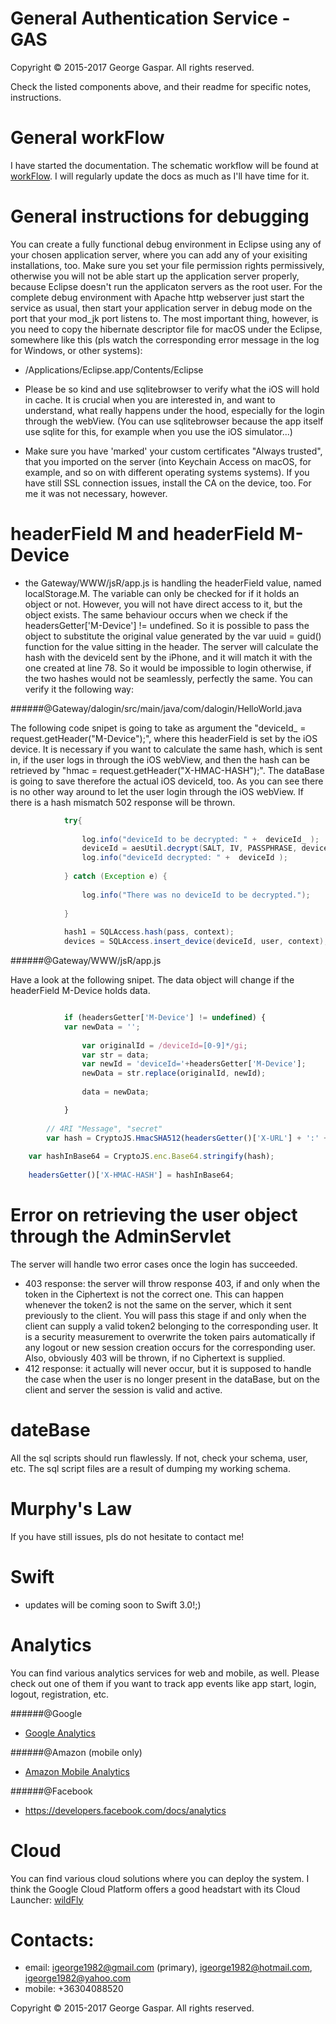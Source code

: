 # General Authentication Service - GAS 

Copyright © 2015-2017 George Gaspar. All rights reserved.

Check the listed components above, and their readme for specific notes, instructions.

# General workFlow
I have started the documentation. The schematic workflow will be found at [workFlow](https://github.com/igeorge0902/Gateway/tree/update/daloginWorkflow). I will regularly update the docs as much as I'll have time for it.

# General instructions for debugging
You can create a fully functional debug environment in Eclipse using any of your chosen application server, where you can add any of your exisiting installations, too. Make sure you set your file permission rights permissively, otherwise you will not be able start up the application server properly, because Eclipse doesn't run the applicaton servers as the root user. For the complete debug environment with Apache http webserver just start the service as usual, then start your application server in debug mode on the port that your mod_jk port listens to. The most important thing, however, is you need to copy the hibernate descriptor file for macOS under the Eclipse, somewhere like this (pls watch the corresponding error message in the log for Windows, or other systems):

- /Applications/Eclipse.app/Contents/Eclipse

- Please be so kind and use sqlitebrowser to verify what the iOS will hold in cache. It is crucial when you are interested in, and want to understand, what really happens under the hood, especially for the login through the webView. (You can use sqlitebrowser because the app itself use sqlite for this, for example when you use the iOS simulator...)

- Make sure you have 'marked' your custom certificates "Always trusted", that you imported on the server (into Keychain Access on macOS, for example, and so on with different operating systems systems). If you have still SSL connection issues, install the CA on the device, too. For me it was not necessary, however.

# headerField M and headerField M-Device
- the Gateway/WWW/jsR/app.js is handling the headerField value, named localStorage.M. The variable can only be checked for if it holds an object or not. However, you will not have direct access to it, but the object exists. The same behaviour occurs when we check if the headersGetter['M-Device'] != undefined. So it is possible to pass the object to substitute the original value generated by the var uuid = guid() function for the value sitting in the header. The server will calculate the hash with the deviceId sent by the iPhone, and it will match it with the one created at line 78. So it would be impossible to login otherwise, if the two hashes would not be seamlessly, perfectly the same. You can verify it the following way:

######@Gateway/dalogin/src/main/java/com/dalogin/HelloWorld.java

The following code snipet is going to take as argument the "deviceId_ = request.getHeader("M-Device");", where this headerField is set by the iOS device. It is necessary if you want to calculate the same hash, which is sent in, if the user logs in through the iOS webView, and then the hash can be retrieved by "hmac = request.getHeader("X-HMAC-HASH");". The dataBase is going to save therefore the actual iOS deviceId, too. As you can see there is no other way around to let the user login through the iOS webView. If there is a hash mismatch 502 response will be thrown. 

```java
            try{ 
                
            	log.info("deviceId to be decrypted: " +  deviceId_ );
            	deviceId = aesUtil.decrypt(SALT, IV, PASSPHRASE, deviceId_);
            	log.info("deviceId decrypted: " +  deviceId );
            
            } catch (Exception e) {
            	
            	log.info("There was no deviceId to be decrypted.");
            	
            }
            
			hash1 = SQLAccess.hash(pass, context);
			devices = SQLAccess.insert_device(deviceId, user, context);

```

######@Gateway/WWW/jsR/app.js

Have a look at the following snipet. The data object will change if the headerField M-Device holds data.

```javascript

            if (headersGetter['M-Device'] != undefined) {
            var newData = '';
            
                var originalId = /deviceId=[0-9]*/gi;
                var str = data;
                var newId = 'deviceId='+headersGetter['M-Device'];
                newData = str.replace(originalId, newId);
                
                data = newData;

            }
            
        // 4RI "Message", "secret"
        var hash = CryptoJS.HmacSHA512(headersGetter()['X-URL'] + ':' + data + ':' + microTime + ':' + data.length, localStorage.hmacSecret);
        
	var hashInBase64 = CryptoJS.enc.Base64.stringify(hash);
	    
 	headersGetter()['X-HMAC-HASH'] = hashInBase64;
```

# Error on retrieving the user object through the AdminServlet
The server will handle two error cases once the login has succeeded. 

- 403 response: the server will throw response 403, if and only when the token in the Ciphertext is not the correct one. This can happen whenever the token2 is not the same on the server, which it sent previously to the client. You will pass this stage if and only when the client can supply a valid token2 belonging to the corresponding user. It is a security measurement to overwrite the token pairs automatically if any logout or new session creation occurs for the corresponding user. Also, obviously 403 will be thrown, if no Ciphertext is supplied.
- 412 response: it actually will never occur, but it is supposed to handle the case when the user is no longer present in the dataBase, but on the client and server the session is valid and active. 

# dateBase
All the sql scripts should run flawlessly. If not, check your schema, user, etc. The sql script files are a result of dumping my working schema.

# Murphy's Law
If you have still issues, pls do not hesitate to contact me!

# Swift
- updates will be coming soon to Swift 3.0!;)

# Analytics
You can find various analytics services for web and mobile, as well. Please check out one of them if you want to track app events like app start, login, logout, registration, etc.

######@Google
- [Google Analytics](https://developers.google.com/analytics/devguides/collection/)

######@Amazon (mobile only)
- [Amazon Mobile Analytics](https://aws.amazon.com/mobileanalytics/)

######@Facebook
- https://developers.facebook.com/docs/analytics

# Cloud
You can find various cloud solutions where you can deploy the system. I think the Google Cloud Platform offers a good headstart with its Cloud Launcher:
[wildFly](https://console.cloud.google.com/launcher/details/bitnami-launchpad/wildfly?cat=INFRASTRUCTURE)


# Contacts:
- email: igeorge1982@gmail.com (primary), igeorge1982@hotmail.com, igeorge1982@yahoo.com
- mobile: +36304088520

Copyright © 2015-2017 George Gaspar. All rights reserved.
